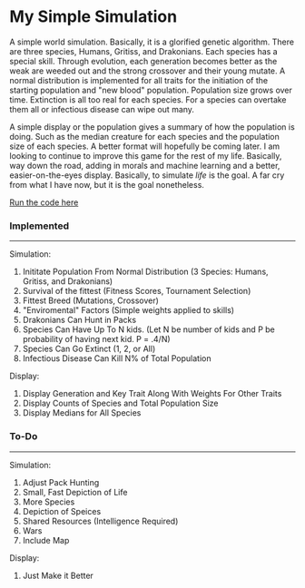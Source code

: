 # My Simple Simulation
A simple world simulation. Basically, it is a glorified genetic algorithm. There are three species, Humans, Gritiss, and Drakonians.
Each species has a special skill. Through evolution, each generation becomes better as the weak are weeded out and the strong crossover and their young mutate. A normal distribution is implemented for all traits for the initiation of the starting population and "new blood" population. Population size grows over time. Extinction is all too real for each species. For a species can overtake them all or infectious disease can wipe out many. 

A simple display or the population gives a summary of how the population is doing. Such as the median creature for each species and the population size of each species. A better format will hopefully be coming later. I am looking to continue to improve this game for the rest of my life. Basically, way down the road, adding in morals and machine learning and a better, easier-on-the-eyes display. Basically,  to simulate *life* is the goal. A far cry from what I have now, but it is the goal nonetheless. 

[Run the code here](https://repl.it/@n113/My-Simple-Simulation)


### Implemented
***

Simulation:
  1. Inititate Population From Normal Distribution (3 Species: Humans, Gritiss, and Drakonians)
  2. Survival of the fittest (Fitness Scores, Tournament Selection)
  3. Fittest Breed (Mutations, Crossover)
  4. "Enviromental" Factors (Simple weights applied to skills)
  5. Drakonians Can Hunt in Packs
  6. Species Can Have Up To N kids. (Let N be number of kids and P be probability of having next kid. P = .4/N)
  7. Species Can Go Extinct (1, 2, or All)
  8. Infectious Disease Can Kill N% of Total Population

Display:
  1. Display Generation and Key Trait Along With Weights For Other Traits
  2. Display Counts of Species and Total Population Size
  3. Display Medians for All Species




### To-Do
***

Simulation:
  1. Adjust Pack Hunting
  2. Small, Fast Depiction of Life
  3. More Species
  4. Depiction of Speices
  5. Shared Resources (Intelligence Required)
  6. Wars
  8. Include Map

Display:
  1. Just Make it Better
